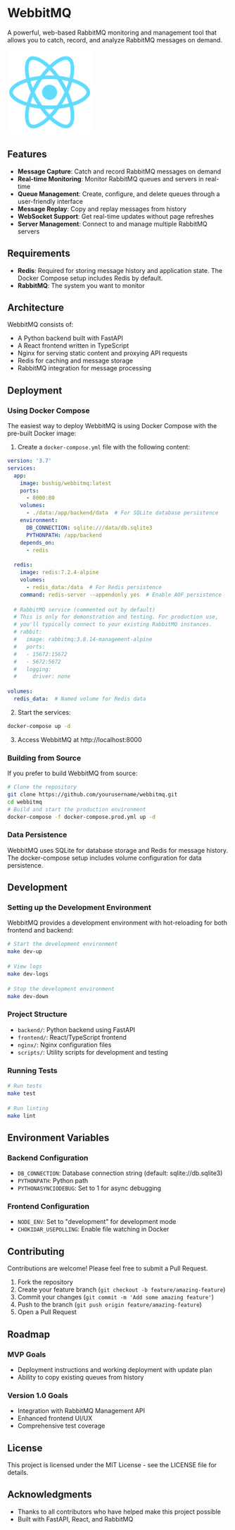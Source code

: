 # WebbitMQ

A powerful, web-based RabbitMQ monitoring and management tool that allows you to catch, record, and analyze RabbitMQ messages on demand.

![WebbitMQ Logo](frontend/logo192.png)

## Features

- **Message Capture**: Catch and record RabbitMQ messages on demand
- **Real-time Monitoring**: Monitor RabbitMQ queues and servers in real-time
- **Queue Management**: Create, configure, and delete queues through a user-friendly interface
- **Message Replay**: Copy and replay messages from history
- **WebSocket Support**: Get real-time updates without page refreshes
- **Server Management**: Connect to and manage multiple RabbitMQ servers

## Requirements

- **Redis**: Required for storing message history and application state. The Docker Compose setup includes Redis by default.
- **RabbitMQ**: The system you want to monitor

## Architecture

WebbitMQ consists of:
- A Python backend built with FastAPI
- A React frontend written in TypeScript
- Nginx for serving static content and proxying API requests
- Redis for caching and message storage
- RabbitMQ integration for message processing

## Deployment

### Using Docker Compose

The easiest way to deploy WebbitMQ is using Docker Compose with the pre-built Docker image:

1. Create a `docker-compose.yml` file with the following content:

```yaml
version: '3.7'
services:
  app:
    image: bushig/webbitmq:latest
    ports:
      - 8000:80
    volumes:
      - ./data:/app/backend/data  # For SQLite database persistence
    environment:
      DB_CONNECTION: sqlite:///data/db.sqlite3
      PYTHONPATH: /app/backend
    depends_on:
      - redis
      
  redis:
    image: redis:7.2.4-alpine
    volumes:
      - redis_data:/data  # For Redis persistence
    command: redis-server --appendonly yes  # Enable AOF persistence
    
  # RabbitMQ service (commented out by default)
  # This is only for demonstration and testing. For production use,
  # you'll typically connect to your existing RabbitMQ instances.
  # rabbit:
  #   image: rabbitmq:3.8.14-management-alpine
  #   ports:
  #   - 15672:15672
  #   - 5672:5672
  #   logging:
  #     driver: none

volumes:
  redis_data:  # Named volume for Redis data
```

2. Start the services:
```bash
docker-compose up -d
```

3. Access WebbitMQ at http://localhost:8000

### Building from Source

If you prefer to build WebbitMQ from source:

```bash
# Clone the repository
git clone https://github.com/yourusername/webbitmq.git
cd webbitmq
# Build and start the production environment
docker-compose -f docker-compose.prod.yml up -d
```

### Data Persistence

WebbitMQ uses SQLite for database storage and Redis for message history. The docker-compose setup includes volume configuration for data persistence.

## Development

### Setting up the Development Environment

WebbitMQ provides a development environment with hot-reloading for both frontend and backend:

```bash
# Start the development environment
make dev-up

# View logs
make dev-logs

# Stop the development environment
make dev-down
```

### Project Structure

- `backend/`: Python backend using FastAPI
- `frontend/`: React/TypeScript frontend
- `nginx/`: Nginx configuration files
- `scripts/`: Utility scripts for development and testing

### Running Tests

```bash
# Run tests
make test

# Run linting
make lint
```

## Environment Variables

### Backend Configuration
- `DB_CONNECTION`: Database connection string (default: sqlite://db.sqlite3)
- `PYTHONPATH`: Python path
- `PYTHONASYNCIODEBUG`: Set to 1 for async debugging

### Frontend Configuration
- `NODE_ENV`: Set to "development" for development mode
- `CHOKIDAR_USEPOLLING`: Enable file watching in Docker

## Contributing

Contributions are welcome! Please feel free to submit a Pull Request.

1. Fork the repository
2. Create your feature branch (`git checkout -b feature/amazing-feature`)
3. Commit your changes (`git commit -m 'Add some amazing feature'`)
4. Push to the branch (`git push origin feature/amazing-feature`)
5. Open a Pull Request

## Roadmap

### MVP Goals
- Deployment instructions and working deployment with update plan
- Ability to copy existing queues from history

### Version 1.0 Goals
- Integration with RabbitMQ Management API
- Enhanced frontend UI/UX
- Comprehensive test coverage

## License

This project is licensed under the MIT License - see the LICENSE file for details.

## Acknowledgments

- Thanks to all contributors who have helped make this project possible
- Built with FastAPI, React, and RabbitMQ
